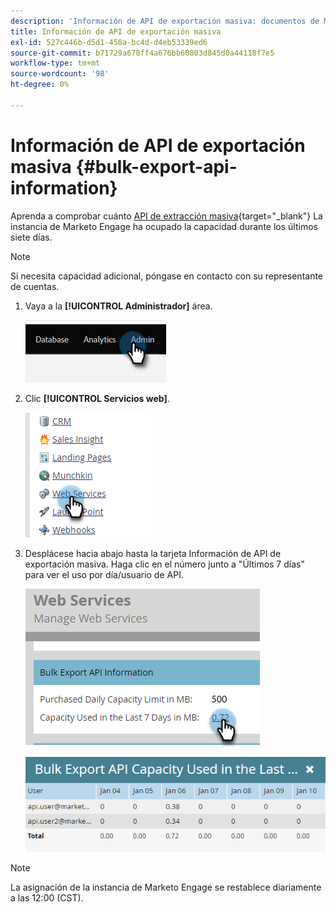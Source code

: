 ```yaml
---
description: 'Información de API de exportación masiva: documentos de Marketo, documentación del producto'
title: Información de API de exportación masiva
exl-id: 527c446b-d5d1-458a-bc4d-d4eb53339ed6
source-git-commit: b71729a678ff4a676bb60803d845d0a44118f7e5
workflow-type: tm+mt
source-wordcount: '98'
ht-degree: 0%

---
```


# Información de API de exportación masiva {#bulk-export-api-information}

Aprenda a comprobar cuánto [API de extracción masiva](https://developers.marketo.com/rest-api/bulk-extract/){target="_blank"} La instancia de Marketo Engage ha ocupado la capacidad durante los últimos siete días.

>[!NOTE]
>
>Si necesita capacidad adicional, póngase en contacto con su representante de cuentas.

1. Vaya a la **[!UICONTROL Administrador]** área.

   ![](assets/bulk-export-api-information-1.png)

1. Clic **[!UICONTROL Servicios web]**.

   ![](assets/bulk-export-api-information-2.png)

1. Desplácese hacia abajo hasta la tarjeta Información de API de exportación masiva. Haga clic en el número junto a &quot;Últimos 7 días&quot; para ver el uso por día/usuario de API.

   ![](assets/bulk-export-api-information-3.png)

   ![](assets/bulk-export-api-information-4.png)

>[!NOTE]
>
>La asignación de la instancia de Marketo Engage se restablece diariamente a las 12:00 (CST).
